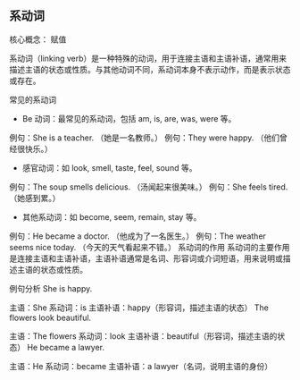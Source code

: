 ## 系动词
核心概念： 赋值

系动词（linking verb）是一种特殊的动词，用于连接主语和主语补语，通常用来描述主语的状态或性质。与其他动词不同，系动词本身不表示动作，而是表示状态或存在。

常见的系动词
- Be 动词：最常见的系动词，包括 am, is, are, was, were 等。

例句：She is a teacher. （她是一名教师。）
例句：They were happy. （他们曾经很快乐。）
- 感官动词：如 look, smell, taste, feel, sound 等。

例句：The soup smells delicious. （汤闻起来很美味。）
例句：She feels tired. （她感到累。）
- 其他系动词：如 become, seem, remain, stay 等。

例句：He became a doctor. （他成为了一名医生。）
例句：The weather seems nice today. （今天的天气看起来不错。）
系动词的作用
系动词的主要作用是连接主语和主语补语，主语补语通常是名词、形容词或介词短语，用来说明或描述主语的状态或性质。

例句分析
She is happy.

主语：She
系动词：is
主语补语：happy（形容词，描述主语的状态）
The flowers look beautiful.

主语：The flowers
系动词：look
主语补语：beautiful（形容词，描述主语的状态）
He became a lawyer.

主语：He
系动词：became
主语补语：a lawyer（名词，说明主语的身份）